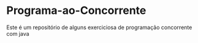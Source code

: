 # Programa-ao-Concorrente
Este é um repositório de alguns exerciciosa de programação concorrente com java

